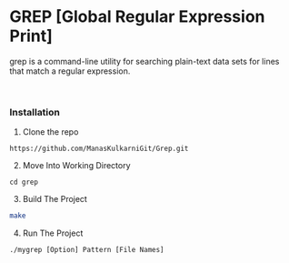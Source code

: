 # GREP [Global Regular Expression Print]
<p>grep is a command-line utility for searching plain-text data sets for lines that match a regular expression.</p><br>


### Installation

1. Clone the repo

```
https://github.com/ManasKulkarniGit/Grep.git
```
2. Move Into Working Directory

```
cd grep
```

3. Build The Project

```sh
make
```

4. Run The Project

```
./mygrep [Option] Pattern [File Names]
```

